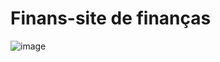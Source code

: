 # Finans-site de finanças

![image](https://user-images.githubusercontent.com/88209554/127914427-33f18f8b-4338-460f-a043-91c118e079f4.png)


